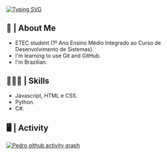 [![Typing SVG](https://readme-typing-svg.herokuapp.com/?color=d1d1ff&size=35&center=true&vCenter=true&width=1000&lines=Hi,+I'm+Pedro+Henrique+👋)](https://git.io/typing-svg)

## 🚀 | About Me
- ETEC student (1º Ano Ensino Médio Integrado ao Curso de Desenvolvimento de Sistemas).
- I'm learning to use Git and GitHub.
- I'm Brazilian.

## 👨🏻‍💻 | Skills
- Javascript, HTML e CSS.
- Python.
- C#.

## 🖥️ | Activity
[![Pedro github activity graph](https://github-readme-activity-graph.cyclic.app/graph?username=nukhes&bg_color=171717&color=9478cc&line=695298&point=c1aee6&area=true&hide_border=true)](https://github.com/ashutosh00710/github-readme-activity-graph)

